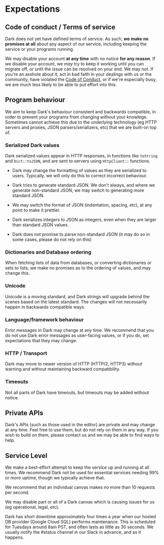 # Expectations

## Code of conduct / Terms of service

Dark does not yet have defined terms of service. As such, **we make no promises at
all** about any aspect of our service, including keeping the service or your programs
running.

We may disable your account **at any time** with no notice **for any reason**.  If we
disable your account, we *may* try to keep it working until you can migrate off, or
until the issue can be resolved on your end. We may not. If you're an asshole about
it, act in bad faith in your dealings with us or the community, have violated the
[Code of Conduct](https://darklang.com/code-of-conduct), or if we're especially busy,
we are much less likely to be able to put effort into this.


## Program behaviour

We aim to keep Dark's behaviour consistent and backwards compatible, in order to prevent your programs from changing without your knowlege. Sometimes
cannot achieve this due to the underlying technology (eg HTTP servers and proxies,
JSON parsers/serializers, etc) that we are built-on top of.


### Serialized Dark values

Dark serialized values appear in HTTP responses, in functions like `toString` and `Dict::toJSON`, and are sent to servers using `HttpClient::` functions.

- Dark may change the formatting of values as they are serialized to users.
  Typically, we will only do this to correct incorrect behaviour.

- Dark tries to generate standard JSON. We don't always, and where we generate
  non-standard JSON, we may switch to generating more standard JSON.

- We may switch the format of JSON (indentation, spacing, etc), at any point to make
  it prettier.

- Dark serializes integers to JSON as integers, even when they are larger than
  standard JSON values.

- Dark does not promise to parse non-standard JSON (it may do so in some cases,
  please do not rely on this)

### Dictionaries and Database ordering

When fetching lists of data from databases, or converting dictionaries or sets to lists, we make no promises as to the ordering of values, and may change this.

### Unicode

Unicode is a moving standard, and Dark strings will upgrade behind the scenes based
on the latest standard. The changes will not necessarily happen in backwards
compatible ways.

### Language/framework behaviour

Error messages in Dark may change at any time. We recommend that you do not use
Dark error messages as user-facing values, or if you do, set expectations that they
may change.

### HTTP / Transport

Dark may move to newer version of HTTP (HTTP/2, HTTP3) without warning and without
maintaining backward compatibility.

### Timeouts

Not all parts of Dark have timeouts, but timeouts may be added without notice.

## Private APIs

Dark's APIs (such as those used in the editor) are private and may change at any
time. Feel free to use them, but do not rely on them in any way. If you wish to build
on them, please contact us and we may be able to find ways to help.

## Service Level

We make a best-effort attempt to keep the service up and running at all times. We
recommend Dark not be used for essential services needing 99% or more uptime, though
we typically achieve that.

We recommend that an individual canvas makes no more than 10 requests per second.

We may disable part or all of a Dark canvas which is causing issues for us (eg operational, legal, etc).

Dark has short downtime approximately four times a year when our hosted DB provider
(Google Cloud SQL) performs maintenance. This is scheduled for Tuesdays around 8am
PST, and often lasts as little as 30 seconds. We usually notify the #status channel
in our Slack in advance, and as it happens.

